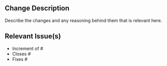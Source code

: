 ## Change Description

Describe the changes and any reasoning behind them that is relevant here.

## Relevant Issue(s)

- Increment of #
- Closes #
- Fixes #
